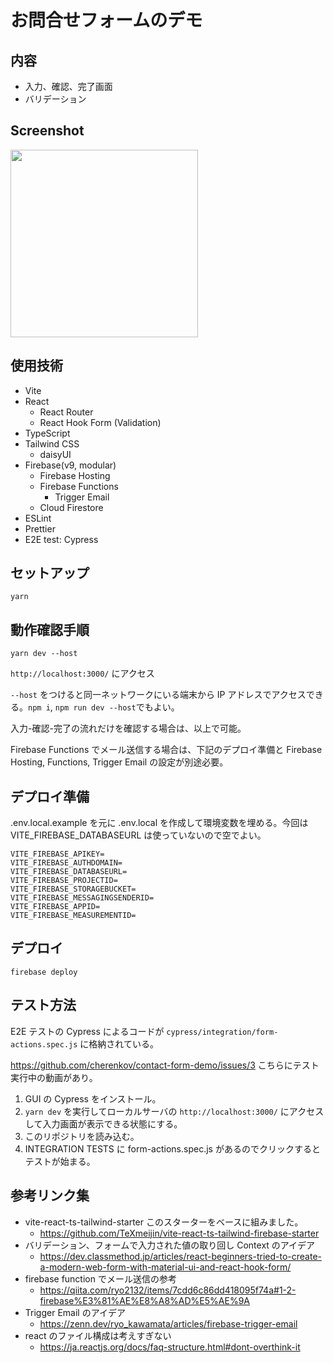 # お問合せフォームのデモ

## 内容

- 入力、確認、完了画面
- バリデーション

## Screenshot

<img src="https://user-images.githubusercontent.com/30701/146385381-dc6b59da-778d-441b-8bbb-a1fe6be93f41.png" width="300">

## 使用技術

- Vite
- React
  - React Router
  - React Hook Form (Validation)
- TypeScript
- Tailwind CSS
  - daisyUI
- Firebase(v9, modular)
  - Firebase Hosting
  - Firebase Functions
    - Trigger Email
  - Cloud Firestore
- ESLint
- Prettier
- E2E test: Cypress

## セットアップ

`yarn`

## 動作確認手順

`yarn dev --host`

`http://localhost:3000/` にアクセス

`--host` をつけると同一ネットワークにいる端末から IP アドレスでアクセスできる。`npm i`, `npm run dev --host`でもよい。

入力-確認-完了の流れだけを確認する場合は、以上で可能。

Firebase Functions でメール送信する場合は、下記のデプロイ準備と Firebase Hosting, Functions, Trigger Email の設定が別途必要。

## デプロイ準備

.env.local.example を元に .env.local を作成して環境変数を埋める。今回は VITE_FIREBASE_DATABASEURL は使っていないので空でよい。

```
VITE_FIREBASE_APIKEY=
VITE_FIREBASE_AUTHDOMAIN=
VITE_FIREBASE_DATABASEURL=
VITE_FIREBASE_PROJECTID=
VITE_FIREBASE_STORAGEBUCKET=
VITE_FIREBASE_MESSAGINGSENDERID=
VITE_FIREBASE_APPID=
VITE_FIREBASE_MEASUREMENTID=
```

## デプロイ

`firebase deploy`

## テスト方法

E2E テストの Cypress によるコードが `cypress/integration/form-actions.spec.js` に格納されている。

https://github.com/cherenkov/contact-form-demo/issues/3 こちらにテスト実行中の動画があり。

1. GUI の Cypress をインストール。
2. `yarn dev` を実行してローカルサーバの `http://localhost:3000/` にアクセスして入力画面が表示できる状態にする。
3. このリポジトリを読み込む。
4. INTEGRATION TESTS に form-actions.spec.js があるのでクリックするとテストが始まる。

## 参考リンク集

- vite-react-ts-tailwind-starter このスターターをベースに組みました。
  - https://github.com/TeXmeijin/vite-react-ts-tailwind-firebase-starter
- バリデーション、フォームで入力された値の取り回し Context のアイデア
  - https://dev.classmethod.jp/articles/react-beginners-tried-to-create-a-modern-web-form-with-material-ui-and-react-hook-form/
- firebase function でメール送信の参考
  - https://qiita.com/ryo2132/items/7cdd6c86dd418095f74a#1-2-firebase%E3%81%AE%E8%A8%AD%E5%AE%9A
- Trigger Email のアイデア
  - https://zenn.dev/ryo_kawamata/articles/firebase-trigger-email
- react のファイル構成は考えすぎない
  - https://ja.reactjs.org/docs/faq-structure.html#dont-overthink-it
